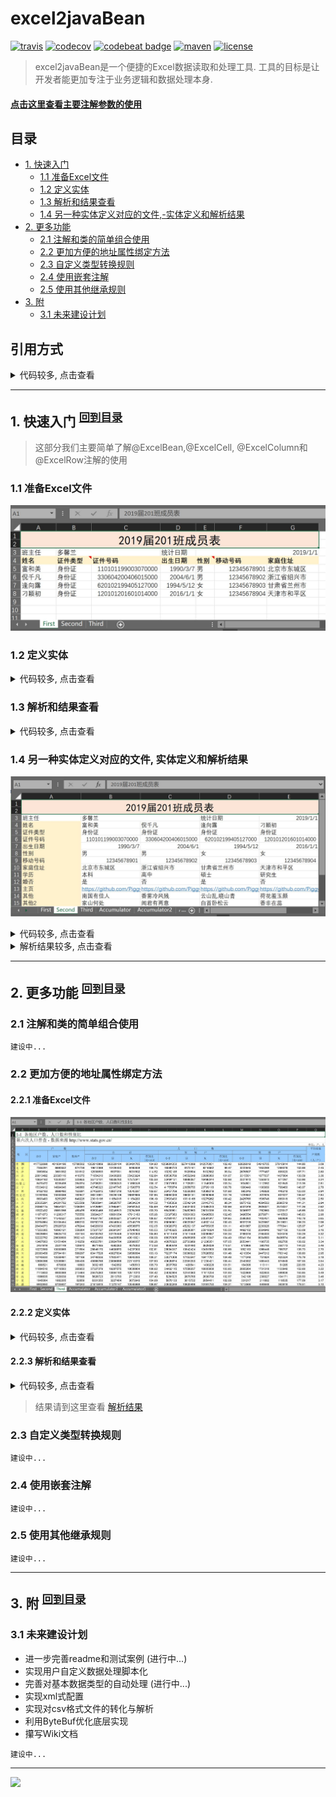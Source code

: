 # excel2javaBean

[![travis](https://img.shields.io/travis/PiggyGuoJY/excel2javaBean.svg)](https://www.travis-ci.org/)
[![codecov](https://img.shields.io/codecov/c/github/PiggyGuoJY/excel2javaBean.svg)](https://codecov.io/gh/PiggyGuoJY)
[![codebeat badge](https://codebeat.co/badges/c53eacdc-12cd-4081-8853-208c7f08fc39)](https://codebeat.co/projects/github-com-piggyguojy-excel2javabean-master)
[![maven](https://img.shields.io/maven-central/v/com.github.piggyguojy/excel2javaBean.svg)](https://repo1.maven.org/maven2/com/github/piggyguojy/excel2javaBean/)
[![license](https://img.shields.io/github/license/PiggyGuoJY/excel2javaBean.svg)](https://www.apache.org/licenses/LICENSE-2.0)
> excel2javaBean是一个便捷的Excel数据读取和处理工具. 工具的目标是让开发者能更加专注于业务逻辑和数据处理本身.

#### [点击这里查看主要注解参数的使用](https://www.jianshu.com/p/b71fab68933d)

## 目录
- [1. 快速入门](#1-快速入门-回到目录)
    - [1.1 准备Excel文件](#11-准备excel文件)
    - [1.2 定义实体](#12-定义实体)
    - [1.3 解析和结果查看](#13-解析和结果查看)
    - [1.4 另一种实体定义对应的文件,-实体定义和解析结果](#14-另一种实体定义对应的文件-实体定义和解析结果)
- [2. 更多功能](#2-更多功能-回到目录)
    - [2.1 注解和类的简单组合使用](#21-注解和类的简单组合使用)
    - [2.2 更加方便的地址属性绑定方法](#22-更加方便的地址属性绑定方法)
    - [2.3 自定义类型转换规则](#23-自定义类型转换规则)
    - [2.4 使用嵌套注解](#24-使用嵌套注解)
    - [2.5 使用其他继承规则](#25-使用其他继承规则)
- [3. 附](#3-附-回到目录)
    - [3.1 未来建设计划](#31-未来建设计划)

## 引用方式
<details>
<summary>代码较多, 点击查看</summary>

- maven
```xml
<dependency>
  <groupId>com.github.piggyguojy</groupId>
  <artifactId>excel2javaBean</artifactId>
  <version>1.0.2</version>
</dependency>
```
- Gradle
```gradle
implementation 'com.github.piggyguojy:excel2javaBean:1.0.2'
```
	
</details>

---
## 1. 快速入门 <sup>[回到目录](#目录)</sup>
> 这部分我们主要简单了解@ExcelBean,@ExcelCell, @ExcelColumn和@ExcelRow注解的使用
### 1.1 准备Excel文件
![Excel数据素材](https://github.com/PiggyGuoJY/excel2javaBean/blob/master/readme/CapTestFile.JPG?raw=true)
### 1.2 定义实体
<details>
<summary>代码较多, 点击查看</summary>

```java
// 定义行数据的实体
@ExcelRow
public class Student {
    private String name;
    private String idType;
    private String idNo;
    private LocalDate birthDate;
    private String gender;
    private String phoneNo;
    private String address;
}
// 定义复杂数据实体
@ExcelBean(sheetName = "First")
public class StudentRecordTable {
    @ExcelCell(columnName = "B", row = 3)
    private String headTeacher;
    @ExcelCell(address = "E3")
    private LocalDate recordDate;
    @ExcelRow(rowBegin = 5, rowEnd = 8,
            map = "A->name;B->idType;C->idNo;D->birthDate;E->gender;F->phoneNo;G->address")
    private List<Student> students;
}
```
</details>

### 1.3 解析和结果查看
<details>
<summary>代码较多, 点击查看</summary>

```java
@Slf4j
public class ExcelParserFactoryTest {
    private static Path TEST_FILE;
    @BeforeClass @SneakyThrows
    public static void beforeOnce() {
        TEST_FILE = Paths.get(ExcelParserFactoryTest.class.getResource("/simple/TestExcelFile.xlsx").toURI());
    }
    @Test
    public void test() {
        Msg<ExcelParser> excelParserMsg = ExcelParserFactory.createParser(TEST_FILE);
        assertFalse(excelParserMsg.isException());
        ExcelParser excelParser = excelParserMsg.getT();
        Msg<StudentRecordTable> studentRecordTableMsg = excelParser.parse(StudentRecordTable.class);
        assertFalse(studentRecordTableMsg.isException());
        log.info(JsonXmlUtil.javaBean2Json(studentRecordTableMsg.getT()));
    }

}
```

```json
{
	"headTeacher":"多馨兰",
	"recordDate":{"year":2019,"month":1,"day":1},
	"students":[
		{
			"name":"富和美",
			"idType":"身份证",
			"idNo":"1.1010119900307E17",
			"birthDate":{"year":1990,"month":3,"day":7},
			"gender":"男",
			"phoneNo":"1.2345678901E10",
			"address":"北京市东城区"
		},{
			"name":"倪千凡",
			"idType":"身份证",
			"idNo":"3.3060420040601498E17",
			"birthDate":{"year":2004,"month":6,"day":1},
			"gender":"男",
			"phoneNo":"1.2345678902E10",
			"address":"浙江省绍兴市"
		},{
			"name":"逢向露",
			"idType":"身份证",
			"idNo":"6.2010219940512704E17",
			"birthDate":{"year":1994,"month":5,"day":12},
			"gender":"女",
			"phoneNo":"1.2345678903E10",
			"address":"甘肃省兰州市"
		},{
			"name":"刁颖初",
			"idType":"身份证",
			"idNo":"1.20101201601014E17",
			"birthDate":{"year":2016,"month":1,"day":1},
			"gender":"女",
			"phoneNo":"1.2345678904E10",
			"address":"天津市和平区"
		}
	]
}
```
</details>

### 1.4 另一种实体定义对应的文件, 实体定义和解析结果
![Excel数据素材](https://github.com/PiggyGuoJY/excel2javaBean/blob/master/readme/CapTestFile2.JPG?raw=true)
<details>
<summary>代码较多, 点击查看</summary>

```java
// 定义列数据的实体
@ExcelColumn
public class StudentWithMoreInfo {
    private String name;
    private String idType;
    private String idNo;
    private LocalDate birthDate;
    private String gender;
    private String phoneNo;
    private String address;
    private String education;
    private String marriage;
    private String page;
    private String remark;
    private String remark2;
}
// 定义复杂数据实体
@Data
@ExcelBean(sheet = 2)
public class StudentRecordTable2 {
    @ExcelCell(columnName = "B", row = 3)
    private String headTeacher;
    @ExcelCell(address = "E3")
    private LocalDate recordDate;
    @ExcelColumn(columnNameBegin = "B", columnNameEnd = "E",
            map = "4->name;5->idType;6->idNo;7->birthDate;8->gender;9->phoneNo;10->address;11->education;12->marriage;13->page;14->remark;15->remark2")
    private List<StudentWithMoreInfo> studentWithMoreInfos;
}
```
```java
// 测试代码
@Slf4j
public class ExcelParserFactoryTest {
    private static Path TEST_FILE;
    @BeforeClass @SneakyThrows
    public static void beforeOnce() {
        TEST_FILE = Paths.get(ExcelParserFactoryTest.class.getResource("/simple/TestExcelFile.xlsx").toURI());
    }
    @Test
    public void test2() {
        Msg<ExcelParser> excelParserMsg = ExcelParserFactory.createParser(TEST_FILE);
        assertFalse(excelParserMsg.isException());
        ExcelParser excelParser = excelParserMsg.getT();
        Msg<StudentRecordTable2> studentRecordTable2Msg = excelParser.parse(StudentRecordTable2.class);
        assertFalse(studentRecordTable2Msg.isException());
        log.info(JsonUtil.javaBean2Json(studentRecordTable2Msg.getT()));
    }
}
```
</details>

<details>
<summary>解析结果较多, 点击查看</summary>

```json
{
	"headTeacher":"多馨兰",
	"recordDate":{"year":2019,"month":1,"day":1},
	"studentWithMoreInfos":[
		{
			"name":"富和美",
			"idType":"身份证",
			"idNo":"1.1010119900307E17",
			"birthDate":{"year":1990,"month":3,"day":7},
			"gender":"男",
			"phoneNo":"1.2345678901E10",
			"address":"北京市东城区",
			"education":"本科",
			"marriage":"是",
			"page":"https://github.com/PiggyGuoJY/FuHM",
			"remark":"南国有佳人",
			"remark2":"家山何处"
		},{
			"name":"倪千凡",
			"idType":"身份证",
			"idNo":"3.3060420040601498E17",
			"birthDate":{"year":2004,"month":6,"day":1},
			"gender":"男",
			"phoneNo":"1.2345678902E10",
			"address":"浙江省绍兴市",
			"education":"高中",
			"marriage":"否",
			"page":"https://github.com/PiggyGuoJY/NiQF",
			"remark":"香雾冷风残",
			"remark2":"闻君有两意"
		},{
			"name":"逢向露",
			"idType":"身份证",
			"idNo":"6.2010219940512704E17",
			"birthDate":{"year":1994,"month":5,"day":12},
			"gender":"女",
			"phoneNo":"1.2345678903E10",
			"address":"甘肃省兰州市",
			"education":"硕士",
			"marriage":"是",
			"page":"https://github.com/PiggyGuoJY/FengXL",
			"remark":"云山乱,晓山青",
			"remark2":"白首卧松云"
		},{
			"name":"刁颖初",
			"idType":"身份证",
			"idNo":"1.20101201601014E17",
			"birthDate":{"year":2016,"month":1,"day":1},
			"gender":"女",
			"phoneNo":"1.2345678904E10",
			"address":"天津市和平区",
			"education":"研究生",
			"marriage":"否",
			"page":"https://github.com/PiggyGuoJY/DiaoYC",
			"remark":"荷花羞玉颜",
			"remark2":"香非在蕊"
		}
	]
}
```
</details>

***

## 2. 更多功能 <sup>[回到目录](#目录)</sup>
### 2.1 注解和类的简单组合使用
`建设中...`
### 2.2 更加方便的地址属性绑定方法
#### 2.2.1 准备Excel文件
![](https://github.com/PiggyGuoJY/excel2javaBean/blob/master/readme/CapTestFile3.JPG?raw=true)
#### 2.2.2 定义实体
<details>
<summary>代码较多, 点击查看</summary>

```java
// 定义列数据的实体
@ExcelRow(sheet = 3, columnBegin = 1, rowBegin = 8)
public class CensusMetaData {
    
    private String local;

    private Integer totalRegistered;
    private Integer totalFamilyRegistered;
    private Integer totalCollectiveRegistered;

    private Integer totalPopulation;
    private Integer totalMalePopulation;
    private Integer totalFeMalePopulation;
    private Double populationGenderRatio;

    private Integer totalFamilyPopulation;
    private Integer totalFamilyMalePopulation;
    private Integer totalFamilyFemalePopulation;
    private Double familyPopulationGenderRatio;

    private Integer totalCollectivePopulation;
    private Integer totalCollectiveMalePopulation;
    private Integer totalCollectiveFemalePopulation;
    private Double familyCollectiveGenderRatio;

    private Double averagePopulationPerRegistered;
}
```
</details>

#### 2.2.3 解析和结果查看
<details>
<summary>代码较多, 点击查看</summary>

```java
// 测试代码
@Slf4j
public class ExcelParserFactoryTest {
    private static Path TEST_FILE;
    @BeforeClass @SneakyThrows
    public static void beforeOnce() {
        TEST_FILE = Paths.get(ExcelParserFactoryTest.class.getResource("/simple/TestExcelFile.xlsx").toURI());
    }
    @Test
    public void test3() {
        Msg<ExcelParser> excelParserMsg = ExcelParserFactory.createParser(TEST_FILE);
        assertFalse(excelParserMsg.isException());
        ExcelParser excelParser = excelParserMsg.getT();
        Msg<CensusMetaData> censusMetaDataMsg = excelParser.parse(CensusMetaData.class);
        assertFalse(censusMetaDataMsg.isException());
        log.info(JsonUtil.javaBean2Json(censusMetaDataMsg.getT()));
    }
}
```
</details>

> 结果请到这里查看 <a href="https://www.jianshu.com/p/4f49a81f5a57" target="_blank">解析结果</a>
### 2.3 自定义类型转换规则
`建设中...`
### 2.4 使用嵌套注解
`建设中...`
### 2.5 使用其他继承规则
`建设中...`
***

## 3. 附 <sup>[回到目录](#目录)</sup>
### 3.1 未来建设计划
- 进一步完善readme和测试案例 (进行中...)
- 实现用户自定义数据处理脚本化
- 完善对基本数据类型的自动处理 (进行中...)
- 实现xml式配置
- 实现对csv格式文件的转化与解析
- 利用ByteBuf优化底层实现
- 攥写Wiki文档

`建设中...` 

***
[![](https://img.shields.io/badge/Javadoc-%20excel2javaBean-brightgreen.svg)](https://piggyguojy.github.io/excel2javaBean-java-api/)